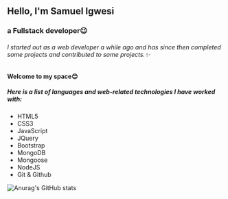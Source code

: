 ## Hello, I'm Samuel Igwesi
### a Fullstack developer:wink:

###### I started out as a web developer a while ago and has since then completed some projects and contributed to some projects.:sparkles:

#### Welcome to my space:blush:
##### Here is a list of languages and web-related technologies I have worked with:
+ HTML5
+ CSS3
+ JavaScript
+ JQuery
+ Bootstrap
+ MongoDB
+ Mongoose
+ NodeJS
+ Git & Github

![Anurag's GitHub stats](https://github-readme-stats.vercel.app/api?username=anuraghazra&show_icons=true&theme=radical)
